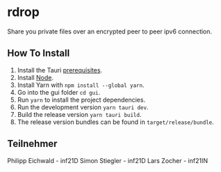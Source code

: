 # rdrop

Share you private files over an encrypted peer to peer ipv6 connection.

## How To Install
1. Install the Tauri [prerequisites](https://tauri.app/v1/guides/getting-started/prerequisites).
2. Install [Node](https://nodejs.org/en).
3. Install Yarn with `npm install --global yarn`.
4. Go into the gui folder `cd gui`.
5. Run `yarn` to install the project dependencies.
6. Run the development version `yarn tauri dev`.
7. Build the release version `yarn tauri build`.
8. The release version bundles can be found in `target/release/bundle`.

## Teilnehmer
Philipp Eichwald - inf21D
Simon Stiegler - inf21D
Lars Zocher - inf21IN
